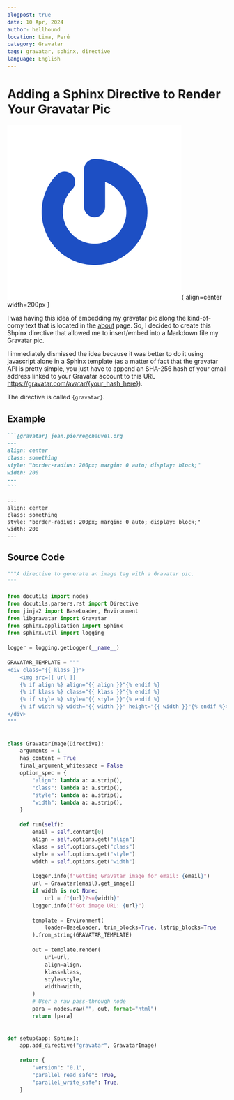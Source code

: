 ```yaml
---
blogpost: true
date: 10 Apr, 2024
author: hellhound
location: Lima, Perú
category: Gravatar
tags: gravatar, sphinx, directive
language: English
---
```


# Adding a Sphinx Directive to Render Your Gravatar Pic

![Gravatar](/_static/images/gravatar.png){ align=center width=200px }

I was having this idea of embedding my gravatar pic along the kind-of-corny text
that is located in the [about](../about.md) page. So, I decided to create this
Shpinx directive that allowed me to insert/embed into a Markdown file my
Gravatar pic.

I immediately dismissed the idea because it was better to do it using javascript
alone in a Sphinx template (as a matter of fact that the gravatar API is pretty
simple, you just have to append an SHA-256 hash of your email address linked to
your Gravatar account to this URL https://gravatar.com/avatar/{your_hash_here}).

The directive is called `{gravatar}`.

## Example

````markdown
```{gravatar} jean.pierre@chauvel.org
---
align: center
class: something
style: "border-radius: 200px; margin: 0 auto; display: block;"
width: 200
---
```
````

```{gravatar} jean.pierre@chauvel.org
---
align: center
class: something
style: "border-radius: 200px; margin: 0 auto; display: block;"
width: 200
---
```

## Source Code

```python
"""A directive to generate an image tag with a Gravatar pic.
"""

from docutils import nodes
from docutils.parsers.rst import Directive
from jinja2 import BaseLoader, Environment
from libgravatar import Gravatar
from sphinx.application import Sphinx
from sphinx.util import logging

logger = logging.getLogger(__name__)

GRAVATAR_TEMPLATE = """
<div class="{{ klass }}">
    <img src={{ url }}
    {% if align %} align="{{ align }}"{% endif %}
    {% if klass %} class="{{ klass }}"{% endif %}
    {% if style %} style="{{ style }}"{% endif %}
    {% if width %} width="{{ width }}" height="{{ width }}"{% endif %}>
</div>
"""


class GravatarImage(Directive):
    arguments = 1
    has_content = True
    final_argument_whitespace = False
    option_spec = {
        "align": lambda a: a.strip(),
        "class": lambda a: a.strip(),
        "style": lambda a: a.strip(),
        "width": lambda a: a.strip(),
    }

    def run(self):
        email = self.content[0]
        align = self.options.get("align")
        klass = self.options.get("class")
        style = self.options.get("style")
        width = self.options.get("width")

        logger.info(f"Getting Gravatar image for email: {email}")
        url = Gravatar(email).get_image()
        if width is not None:
            url = f"{url}?s={width}"
        logger.info(f"Got image URL: {url}")

        template = Environment(
            loader=BaseLoader, trim_blocks=True, lstrip_blocks=True
        ).from_string(GRAVATAR_TEMPLATE)

        out = template.render(
            url=url,
            align=align,
            klass=klass,
            style=style,
            width=width,
        )
        # User a raw pass-through node
        para = nodes.raw("", out, format="html")
        return [para]


def setup(app: Sphinx):
    app.add_directive("gravatar", GravatarImage)

    return {
        "version": "0.1",
        "parallel_read_safe": True,
        "parallel_write_safe": True,
    }
```
